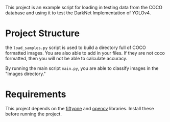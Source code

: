 This project is an example script for loading in testing data from the COCO database and using it to test the DarkNet Implementation of
YOLOv4.

# Project Structure
the `load_samples.py` script is used to build a directory full of COCO formatted images. You are also able to add in your files.
If they are not coco formatted, then you will not be able to calculate accuracy.

By running the main script `main.py`, you are able to classify images in the "Images directory." 

# Requirements
This project depends on the [fiftyone](https://voxel51.com/docs/fiftyone/getting_started/install.html)
and [opencv](https://opencv-tutorial.readthedocs.io/en/latest/) 
libraries. Install these before running the project.